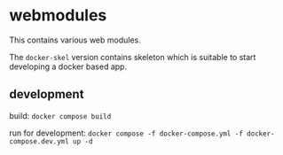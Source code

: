 # webmodules

This contains various web modules.

The `docker-skel` version contains skeleton which is suitable to start developing a docker based app.

## development

build: `docker compose build`

run for development: `docker compose -f docker-compose.yml -f docker-compose.dev.yml up -d`